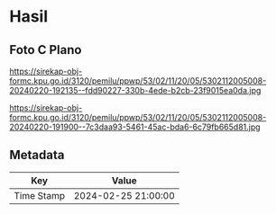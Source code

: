 # Hasil

## Foto C Plano

https://sirekap-obj-formc.kpu.go.id/3120/pemilu/ppwp/53/02/11/20/05/5302112005008-20240220-192135--fdd90227-330b-4ede-b2cb-23f9015ea0da.jpg

https://sirekap-obj-formc.kpu.go.id/3120/pemilu/ppwp/53/02/11/20/05/5302112005008-20240220-191900--7c3daa93-5461-45ac-bda6-6c79fb665d81.jpg


## Metadata

| Key        | Value               |
| ---------- | ------------------- |
| Time Stamp | 2024-02-25 21:00:00 |



